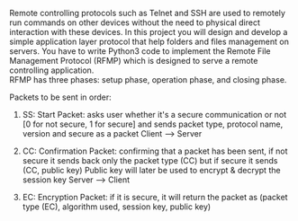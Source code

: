 Remote controlling protocols such as Telnet and SSH are used to remotely run commands on other devices without the need to physical direct interaction with these devices. In this project you will design and develop a simple application layer protocol that help folders and files management on servers. 
You have to write Python3 code to implement the Remote File Management Protocol (RFMP) which is designed to serve a remote controlling application.  
RFMP has three phases: setup phase, operation phase, and closing phase. 

Packets to be sent in order:

1) SS: Start Packet: asks user whether it's a secure communication or not [0 for not secure, 1 for secure] and sends packet type, protocol name, version and secure as a packet
   Client --> Server
   
2) CC: Confirmation Packet: confirming that a packet has been sent, if not secure it sends back only the packet type (CC) but if secure it sends (CC, public key)
   Public key will later be used to encrypt & decrypt the session key
   Server --> Client
   
3) EC: Encryption Packet: if it is secure, it will return the packet as (packet type (EC), algorithm used, session key, public key)
   
